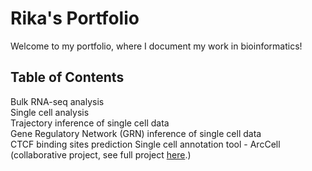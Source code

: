 # Rika's Portfolio

Welcome to my portfolio, where I document my work in bioinformatics!

## Table of Contents

Bulk RNA-seq analysis \
Single cell analysis  \
Trajectory inference of single cell data \
Gene Regulatory Network (GRN) inference of single cell data \
CTCF binding sites prediction
Single cell annotation tool - ArcCell (collaborative project, see full project [here]([url](https://github.com/VenkatSBitra/coms4761_project)).)































